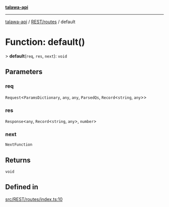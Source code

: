 [**talawa-api**](../../../README.md)

***

[talawa-api](../../../modules.md) / [REST/routes](../README.md) / default

# Function: default()

\> **default**(`req`, `res`, `next`): `void`

## Parameters

### req

`Request`\<`ParamsDictionary`, `any`, `any`, `ParsedQs`, `Record`\<`string`, `any`\>\>

### res

`Response`\<`any`, `Record`\<`string`, `any`\>, `number`\>

### next

`NextFunction`

## Returns

`void`

## Defined in

[src/REST/routes/index.ts:10](https://github.com/PalisadoesFoundation/talawa-api/blob/6bd0fecc1032af2aa70d925c85724d9fec2350f9/src/REST/routes/index.ts#L10)
